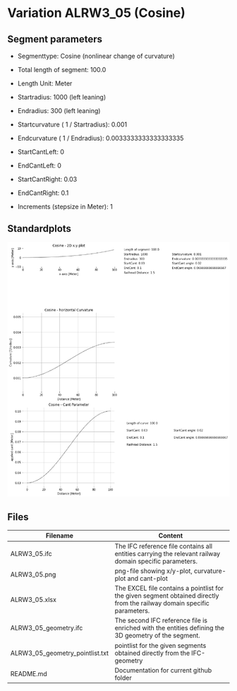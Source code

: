 # Variation ALRW3_05 (Cosine)

## Segment parameters

* Segmenttype: Cosine (nonlinear change of curvature)

* Total length of segment: 100.0

* Length Unit: Meter

* Startradius: 1000 (left leaning)

* Endradius: 300 (left leaning)

* Startcurvature ( 1 / Startradius): 0.001

* Endcurvature ( 1 / Endradius): 0.0033333333333333335

* StartCantLeft: 0

* EndCantLeft: 0

* StartCantRight: 0.03

* EndCantRight: 0.1

* Increments (stepsize in Meter): 1

## Standardplots

<img src="./ALRW3_05.png">


## Files


| Filename                      | Content |
| ----------------------------- | --------------------------------------------------------------------------------------------- |
| ALRW3_05.ifc | The IFC reference file contains all entities carrying the relevant railway domain specific parameters. |
| ALRW3_05.png | png-file showing x/y-plot, curvature-plot and cant-plot  |
| ALRW3_05.xlsx | The EXCEL file contains a pointlist for the given segment obtained directly from the railway domain specific parameters.  |
| ALRW3_05_geometry.ifc | The second IFC reference file is enriched with the entities defining the 3D geometry of the segment.  |
| ALRW3_05_geometry_pointlist.txt | pointlist for the given segments obtained directly from the IFC-geometry  |
| README.md | Documentation for current github folder  |


